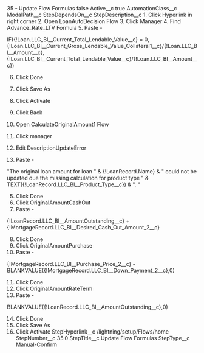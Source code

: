 <?xml version="1.0" encoding="UTF-8"?>
<CustomMetadata xmlns="http://soap.sforce.com/2006/04/metadata" xmlns:xsi="http://www.w3.org/2001/XMLSchema-instance" xmlns:xsd="http://www.w3.org/2001/XMLSchema">
    <label>35 - Update Flow Formulas</label>
    <protected>false</protected>
    <values>
        <field>Active__c</field>
        <value xsi:type="xsd:boolean">true</value>
    </values>
    <values>
        <field>AutomationClass__c</field>
        <value xsi:nil="true"/>
    </values>
    <values>
        <field>ModalPath__c</field>
        <value xsi:nil="true"/>
    </values>
    <values>
        <field>StepDependsOn__c</field>
        <value xsi:nil="true"/>
    </values>
    <values>
        <field>StepDescription__c</field>
        <value xsi:type="xsd:string">1. Click Hyperlink in right corner
2. Open LoanAutoDecision Flow
3. Click Manager
4. Find Advance_Rate_LTV Formula
5. Paste -

IF({!Loan.LLC_BI__Current_Total_Lendable_Value__c} = 0,
{!Loan.LLC_BI__Current_Gross_Lendable_Value_Collateral1__c}/{!Loan.LLC_BI__Amount__c},
{!Loan.LLC_BI__Current_Total_Lendable_Value__c}/{!Loan.LLC_BI__Amount__c})

6. Click Done
7. Click Save As
8. Click Activate
9. Click Back


1. Open CalculateOriginalAmount1 Flow
2. Click manager
3. Edit DescriptionUpdateError
4. Paste -

&quot;The original loan amount for loan &quot; &amp; {!LoanRecord.Name} &amp; &quot; could not be updated due the missing calculation for product type &quot; &amp; TEXT({!LoanRecord.LLC_BI__Product_Type__c}) &amp; &quot;. &quot;

5. Click Done
6. Click OriginalAmountCashOut
7. Paste -

{!LoanRecord.LLC_BI__AmountOutstanding__c} + {!MortgageRecord.LLC_BI__Desired_Cash_Out_Amount_2__c}

8. Click Done
9. Click OriginalAmountPurchase
10. Paste -

{!MortgageRecord.LLC_BI__Purchase_Price_2__c} -BLANKVALUE({!MortgageRecord.LLC_BI__Down_Payment_2__c},0)

11. Click Done
12. Click OriginalAmountRateTerm
13. Paste -

BLANKVALUE({!LoanRecord.LLC_BI__AmountOutstanding__c},0)

14. Click Done
15. Click Save As
16. Click Activate</value>
    </values>
    <values>
        <field>StepHyperlink__c</field>
        <value xsi:type="xsd:string">/lightning/setup/Flows/home</value>
    </values>
    <values>
        <field>StepNumber__c</field>
        <value xsi:type="xsd:double">35.0</value>
    </values>
    <values>
        <field>StepTitle__c</field>
        <value xsi:type="xsd:string">Update Flow Formulas</value>
    </values>
    <values>
        <field>StepType__c</field>
        <value xsi:type="xsd:string">Manual-Confirm</value>
    </values>
</CustomMetadata>
